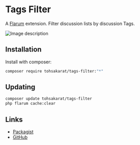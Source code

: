 # Tags Filter

A [Flarum](http://flarum.org) extension. Filter discussion lists by discussion Tags.
 
![Image description](https://gzszd.club/assets/files/2022-08-14/1660436657-595773-image.png) 


## Installation

Install with composer:

```sh
composer require tohsakarat/tags-filter:"*"
```

## Updating

```sh
composer update tohsakarat/tags-filter
php flarum cache:clear
```

## Links

- [Packagist](https://packagist.org/packages/tohsakarat/tags-filter)
- [GitHub](https://github.com/tohsakrat/flarum-tags-filter/)
